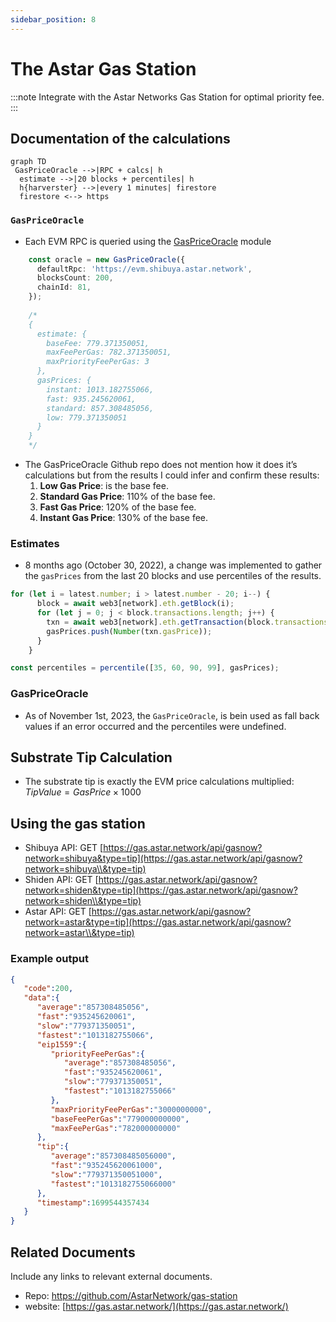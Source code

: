 ```yaml
---
sidebar_position: 8
---
```


# The Astar Gas Station

:::note
Integrate with the Astar Networks Gas Station for optimal priority fee.
:::

## Documentation of the calculations

```mermaid
graph TD
 GasPriceOracle -->|RPC + calcs| h
  estimate -->|20 blocks + percentiles| h
  h{harverster} -->|every 1 minutes| firestore
  firestore <--> https
```

### `GasPriceOracle`

- Each EVM RPC is queried using the [GasPriceOracle](https://github.com/peppersec/gas-price-oracle) module

```ts
    const oracle = new GasPriceOracle({
      defaultRpc: 'https://evm.shibuya.astar.network',
      blocksCount: 200,
      chainId: 81,
    });
    
    /*
    {
      estimate: {
        baseFee: 779.371350051,
        maxFeePerGas: 782.371350051,
        maxPriorityFeePerGas: 3
      },
      gasPrices: {
        instant: 1013.182755066,
        fast: 935.245620061,
        standard: 857.308485056,
        low: 779.371350051
      }
    }
    */
```

- The GasPriceOracle Github repo does not mention how it does it’s calculations but from the results I could infer and confirm these results:
  1. **Low Gas Price**: is the base fee.
  2. **Standard Gas Price**: 110% of the base fee.
  3. **Fast Gas Price**: 120% of the base fee.
  4. **Instant Gas Price**: 130% of the base fee.

### Estimates

- 8 months ago (October 30, 2022), a change was implemented to gather the `gasPrices` from the last 20 blocks and use percentiles of the results.

```ts
for (let i = latest.number; i > latest.number - 20; i--) {
      block = await web3[network].eth.getBlock(i);
      for (let j = 0; j < block.transactions.length; j++) {
        txn = await web3[network].eth.getTransaction(block.transactions[j]);
        gasPrices.push(Number(txn.gasPrice));
      }
    }

const percentiles = percentile([35, 60, 90, 99], gasPrices);
```

### GasPriceOracle

- As of November 1st, 2023, the `GasPriceOracle`, is bein used as fall back values if an error occurred and the percentiles were undefined.

## Substrate Tip Calculation

- The substrate tip is exactly the EVM price calculations multiplied:\
  $Tip Value=Gas Price×1000$

## Using the gas station

- Shibuya API: GET [https://gas.astar.network/api/gasnow?network=shibuya&type=tip](https://gas.astar.network/api/gasnow?network=shibuya\\&type=tip)
- Shiden API: GET [https://gas.astar.network/api/gasnow?network=shiden&type=tip](https://gas.astar.network/api/gasnow?network=shiden\\&type=tip)
- Astar API: GET [https://gas.astar.network/api/gasnow?network=astar&type=tip](https://gas.astar.network/api/gasnow?network=astar\\&type=tip)

### Example output

```json
{
   "code":200,
   "data":{
      "average":"857308485056",
      "fast":"935245620061",
      "slow":"779371350051",
      "fastest":"1013182755066",
      "eip1559":{
         "priorityFeePerGas":{
            "average":"857308485056",
            "fast":"935245620061",
            "slow":"779371350051",
            "fastest":"1013182755066"
         },
         "maxPriorityFeePerGas":"3000000000",
         "baseFeePerGas":"779000000000",
         "maxFeePerGas":"782000000000"
      },
      "tip":{
         "average":"857308485056000",
         "fast":"935245620061000",
         "slow":"779371350051000",
         "fastest":"1013182755066000"
      },
      "timestamp":1699544357434
   }
}
```

## Related Documents

Include any links to relevant external documents.

- Repo: https://github.com/AstarNetwork/gas-station
- website: [https://gas.astar.network/](https://gas.astar.network/)
